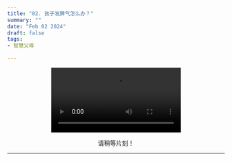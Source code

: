 ```yaml
---
title: "02. 孩子发脾气怎么办？"
summary: ""
date: "Feb 02 2024"
draft: false
tags:
- 智慧父母

---
```

<center>

<video controls>
  <source src="https://filedn.com/lASHf0LVqmwBNdJJL6RAY5y/Truth%20tv/%E6%99%BA%E6%85%A7%E7%88%B6%E6%AF%8D/2%20How%20to%20Deal%20with%20Your%20Child's%20Temper%20Tantrums%20-%202.%20Smart%20Parents.mp4" type="video/mp4" />
  <p>
    Your browser doesn't support HTML5 video. Here is a
    <a href="https://filedn.com/lASHf0LVqmwBNdJJL6RAY5y/Truth%20tv/%E6%99%BA%E6%85%A7%E7%88%B6%E6%AF%8D/2%20How%20to%20Deal%20with%20Your%20Child's%20Temper%20Tantrums%20-%202.%20Smart%20Parents.mp4">link to the video</a> instead.
  </p>
</video>

请稍等片刻！


---